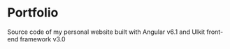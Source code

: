 # Portfolio
Source code of my personal website built with Angular v6.1 and UIkit front-end framework v3.0
 
